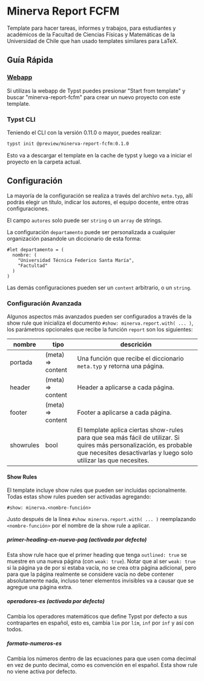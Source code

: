# Minerva Report FCFM

Template para hacer tareas, informes y trabajos, para estudiantes y académicos de la Facultad de Ciencias Físicas y Matemáticas de la Universidad de Chile que han usado templates similares para LaTeX.

## Guía Rápida

### [Webapp](https://typst.app)
Si utilizas la webapp de Typst puedes presionar "Start from template" y buscar "minerva-report-fcfm" para crear un nuevo proyecto con este template.

### Typst CLI
Teniendo el CLI con la versión 0.11.0 o mayor, puedes realizar:
```sh
typst init @preview/minerva-report-fcfm:0.1.0
```
Esto va a descargar el template en la cache de typst y luego va a iniciar el proyecto en la carpeta actual.

## Configuración
La mayoría de la configuración se realiza a través del archivo `meta.typ`,
allí podrás elegir un título, indicar los autores, el equipo docente, entre otras configuraciones.

El campo `autores` solo puede ser `string` o un `array` de strings.

La configuración `departamento` puede ser personalizada a cualquier organización pasandole un diccionario de esta forma:
```typ
#let departamento = (
  nombre: (
    "Universidad Técnica Federico Santa María",
    "Factultad"
  )
)
```

Las demás configuraciones pueden ser un `content` arbitrario, o un `string`.

### Configuración Avanzada
Algunos aspectos más avanzados pueden ser configurados a través de la show rule que inicializa el documento `#show: minerva.report.with( ... )`, los parámetros opcionales que recibe la función `report` son los siguientes:

| nombre    | tipo              | descrición                                                                                                                                                                                |
|-----------|-------------------|-------------------------------------------------------------------------------------------------------------------------------------------------------------------------------------------|
| portada   | (meta) => content | Una función que recibe el diccionario `meta.typ` y retorna una página.                                                                                                                    |
| header    | (meta) => content | Header a aplicarse a cada página.                                                                                                                                                         |
| footer    | (meta) => content | Footer a aplicarse a cada página.                                                                                                                                                         |
| showrules | bool              | El template aplica ciertas show-rules para que sea más fácil de utilizar. Si quires más personalización, es probable que necesites desactivarlas y luego solo utilizar las que necesites. |

#### Show Rules
El template incluye show rules que pueden ser incluidas opcionalmente.
Todas estas show rules pueden ser activadas agregando:
```typ
#show: minerva.<nombre-función>
```
Justo después de la línea `#show minerva.report.with( ... )` reemplazando `<nombre-función>`
por el nombre de la show rule a aplicar.

##### primer-heading-en-nueva-pag (activada por defecto)
Esta show rule hace que el primer heading que tenga `outlined: true` se muestre en una
nueva página (con `weak: true`). Notar que al ser `weak: true` si la página ya de por
si estaba vacía, no se crea otra página adicional, pero para que la página realmente
se considere vacía no debe contener absolutamente nada, incluso tener elementos invisibles
va a causar que se agregue una página extra.

##### operadores-es (activada por defecto)
Cambia los operadores matemáticos que define Typst por defecto a sus contrapartes en 
español, esto es, cambia `lim` por `lím`, `inf` por `ínf` y así con todos.

##### formato-numeros-es
Cambia los números dentro de las ecuaciones para que usen coma decimal en vez
de punto decimal, como es convención en el español. Esta show rule no viene
activa por defecto.
